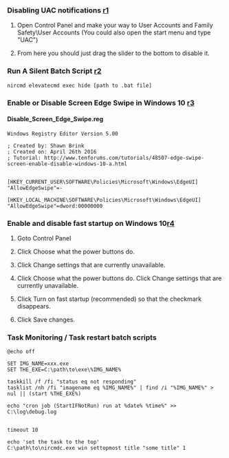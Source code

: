 ### Disabling UAC notifications [r1]

1) Open Control Panel and make your way to User Accounts and Family Safety\User Accounts (You could also open the start menu and type "UAC")

2) From here you should just drag the slider to the bottom to disable it.

### Run A Silent Batch Script [r2]
```
nircmd elevatecmd exec hide [path to .bat file]
```

### Enable or Disable Screen Edge Swipe in Windows 10 [r3]
#### Disable_Screen_Edge_Swipe.reg
```
Windows Registry Editor Version 5.00

; Created by: Shawn Brink
; Created on: April 26th 2016
; Tutorial: http://www.tenforums.com/tutorials/48507-edge-swipe-screen-enable-disable-windows-10-a.html


[HKEY_CURRENT_USER\SOFTWARE\Policies\Microsoft\Windows\EdgeUI]
"AllowEdgeSwipe"=-

[HKEY_LOCAL_MACHINE\SOFTWARE\Policies\Microsoft\Windows\EdgeUI]
"AllowEdgeSwipe"=dword:00000000
```

### Enable and disable fast startup on Windows 10[r4]
1. Goto Control Panel
2. Click Choose what the power buttons do.
3. Click Change settings that are currently unavailable.

4. Click Choose what the power buttons do. Click Change settings that are currently unavailable.
5. Click Turn on fast startup (recommended) so that the checkmark disappears.
6. Click Save changes.

### Task Monitoring / Task restart batch scripts
```
@echo off

SET IMG_NAME=xxx.exe
SET THE_EXE=C:\path\to\exe\%IMG_NAME%

taskkill /f /fi "status eq not responding"
tasklist /nh /fi "imagename eq %IMG_NAME%" | find /i "%IMG_NAME%" > nul || (start %THE_EXE%)

echo "cron job (StartIFNotRun) run at %date% %time%" >> C:\log\debug.log


timeout 10

echo 'set the task to the top'
C:\path\to\nircmdc.exe win settopmost title "some title" 1


```

[r1]: https://superuser.com/questions/1191650/why-is-windows-10-always-asking-for-administrator-permission-to-move-files
[r2]: https://www.raymond.cc/blog/hidden-start-runs-batch-files-silently-without-flickering-console/
[r3]: https://www.tenforums.com/tutorials/48507-enable-disable-edge-swipe-screen-windows-10-a.html
[r4]: https://www.windowscentral.com/how-disable-windows-10-fast-startup
